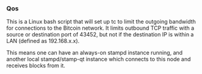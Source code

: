 ### Qos ###

This is a Linux bash script that will set up tc to limit the outgoing bandwidth for connections to the Bitcoin network. It limits outbound TCP traffic with a source or destination port of 43452, but not if the destination IP is within a LAN (defined as 192.168.x.x).

This means one can have an always-on stampd instance running, and another local stampd/stamp-qt instance which connects to this node and receives blocks from it.
